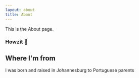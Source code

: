 ```yaml
---
layout: about
title: About
---
```


This is the About page.
### Howzit 👋

## Where I'm from

I was born and raised in Johannesburg to Portuguese parents